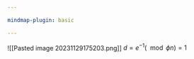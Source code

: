 ```yaml
---

mindmap-plugin: basic

---
```

![[Pasted image 20231129175203.png]]
$d = e^{-1}(\mod \phi{n}) = 1$ 
